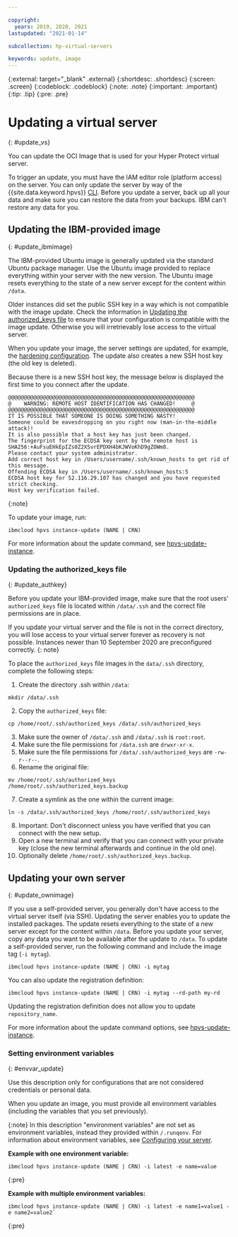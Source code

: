 ```yaml
---

copyright:
  years: 2019, 2020, 2021
lastupdated: "2021-01-14"

subcollection: hp-virtual-servers

keywords: update, image
---
```


{:external: target="_blank" .external}
{:shortdesc: .shortdesc}
{:screen: .screen}
{:codeblock: .codeblock}
{:note: .note}
{:important: .important}
{:tip: .tip}
{:pre: .pre}

# Updating a virtual server
{: #update_vs}

You can update the OCI Image that is used for your Hyper Protect virtual server.

To trigger an update, you must have the IAM editor role (platform access) on the server.
You can only update the server by way of the {{site.data.keyword.hpvs}} [CLI](https://cloud.ibm.com/docs/hpvs-cli-plugin).
Before you update a server, back up all your data and make sure you can restore the data from your backups. IBM can't restore any data for you.


## Updating the IBM-provided image
{: #update_ibmimage}

The IBM-provided Ubuntu image is generally updated via the standard Ubuntu package manager. Use the Ubuntu image provided to replace everything within your server with the new version. The Ubuntu image resets everything to the state of a new server except for the content within `/data`.

Older instances did set the public SSH key in a way which is not compatible with the image update.
Check the information in [Updating the authorized_keys file](/docs/services/hp-virtual-servers?topic=hp-virtual-servers-update_vs#update_authkey) to ensure that your configuration is compatible with the image update. Otherwise you will irretrievably lose access to the virtual server.  

When you update your image, the server settings are updated, for example, the [hardening configuration](https://cloud.ibm.com/docs/hp-virtual-servers?topic=hp-virtual-servers-protect_vs). The update also creates a new SSH host key (the old key is deleted).

Because there is a new SSH host key, the message below is displayed the first time to you connect after the update.
```
@@@@@@@@@@@@@@@@@@@@@@@@@@@@@@@@@@@@@@@@@@@@@@@@@@@@@@@@@@@
@    WARNING: REMOTE HOST IDENTIFICATION HAS CHANGED!     @
@@@@@@@@@@@@@@@@@@@@@@@@@@@@@@@@@@@@@@@@@@@@@@@@@@@@@@@@@@@
IT IS POSSIBLE THAT SOMEONE IS DOING SOMETHING NASTY!
Someone could be eavesdropping on you right now (man-in-the-middle attack)!
It is also possible that a host key has just been changed.
The fingerprint for the ECDSA key sent by the remote host is
SHA256:+AuFsuEHkEpIZs0Z2XSvrEPDXH4bKJWVoKhD9gZOWm8.
Please contact your system administrator.
Add correct host key in /Users/username/.ssh/known_hosts to get rid of this message.
Offending ECDSA key in /Users/username/.ssh/known_hosts:5
ECDSA host key for 52.116.29.107 has changed and you have requested strict checking.
Host key verification failed.
```
{:note}

To update your image, run:
```
ibmcloud hpvs instance-update (NAME | CRN)
```
For more information about the update command, see [hpvs-update-instance](https://cloud.ibm.com/docs/hpvs-cli-plugin#hpvsinstanceupdate).

### Updating the authorized_keys file
{: #update_authkey}

Before you update your IBM-provided image, make sure that the root users' `authorized_keys` file is located within `/data/.ssh` and the correct file permissions are in place.

If you update your virtual server and the file is not in the correct directory, you will lose access to your virtual server forever as recovery is not possible. Instances newer than 10 September 2020 are preconfigured correctly.
{: note}

To place the `authorized_keys` file images in the `data/.ssh` directory, complete the following steps:

1. Create the directory .ssh within `/data`:
```
mkdir /data/.ssh
```
2. Copy the `authorized_keys` file:
```
cp /home/root/.ssh/authorized_keys /data/.ssh/authorized_keys
```
3. Make sure the owner of `/data/.ssh` and `/data/.ssh` is `root:root`.
4. Make sure the file permissions for `/data.ssh` are `drwxr-xr-x`.
5. Make sure the file permissions for `/data/.ssh/authorized_keys` are `-rw-r--r--`.
6. Rename the original file:
```
mv /home/root/.ssh/authorized_keys /home/root/.ssh/authorized_keys.backup
```
7. Create a symlink as the one within the current image:
```
ln -s /data/.ssh/authorized_keys /home/root/.ssh/authorized_keys
```
8. Important: Don't disconnect unless you have verified that you can connect with the new setup.
9. Open a new terminal and verify that you can connect with your private key (close the new terminal afterwards and continue in the old one).
10. Optionally delete `/home/root/.ssh/authorized_keys.backup`.

## Updating your own server
{: #update_ownimage}

If you use a self-provided server, you generally don't have access to the virtual server itself (via SSH).
Updating the server enables you to update the installed packages.
The update resets everything to the state of a new server except for the content within `/data`. Before you update your server, copy any data you want to be available after the update to `/data`.
To update a self-provided server, run the following command and include the image tag (`-i mytag`).
```
ibmcloud hpvs instance-update (NAME | CRN) -i mytag
```
You can also update the registration definition:

```
ibmcloud hpvs instance-update (NAME | CRN) -i mytag --rd-path my-rd
```

Updating the registration definition does not allow you to update `repository_name`.

For more information about the update command options, see [hpvs-update-instance](https://cloud.ibm.com/docs/hpvs-cli-plugin#details_iu).

### Setting environment variables
{: #envvar_update}

Use this description only for configurations that are not considered credentials or personal data.

When you update an image, you must provide all environment variables (including the variables that you set previously).

{:note}
In this description "environment variables" are not set as environment variables, instead they provided within `/.runqenv`.
For information about environment variables, see [Configuring your server](https://cloud.ibm.com/docs/hp-virtual-servers?topic=hp-virtual-servers-byoi#byoi_config).

**Example with one environment variable:**

```
ibmcloud hpvs instance-update (NAME | CRN) -i latest -e name=value
```
{:pre}

**Example with multiple environment variables:**

```
ibmcloud hpvs instance-update (NAME | CRN) -i latest -e name1=value1 -e name2=value2`
```
{:pre}
